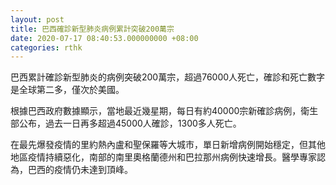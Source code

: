 ```yaml
---
layout: post
title: 巴西確診新型肺炎病例累計突破200萬宗
date: 2020-07-17 08:40:53.000000000 +08:00
categories: rthk
---
```


巴西累計確診新型肺炎的病例突破200萬宗，超過76000人死亡，確診和死亡數字是全球第二多，僅次於美國。

根據巴西政府數據顯示，當地最近幾星期，每日有約40000宗新確診病例，衛生部公布，過去一日再多超過45000人確診，1300多人死亡。

在最先爆發疫情的里約熱內盧和聖保羅等大城市，單日新增病例開始穩定，但其他地區疫情持續惡化，南部的南里奧格蘭德州和巴拉那州病例快速增長。醫學專家認為，巴西的疫情仍未達到頂峰。
